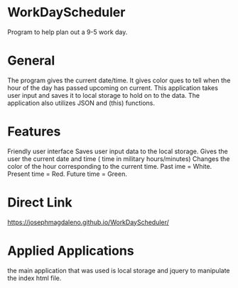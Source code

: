 # WorkDayScheduler
Program to help plan out a 9-5 work day.

# General
 The program gives the current date/time.
It gives color ques to tell when the hour of the day has passed upcoming on current.
This application takes user input and saves it to local storage to hold on to the data.
The application also utilizes JSON and (this) functions.

# Features
Friendly user interface
Saves user input data to the local storage.
Gives the user the current date and time ( time in military hours/minutes)
Changes the color of the hour corresponding to the current time.
Past ime = White.
Present time = Red.
Future time = Green.
 
# Direct Link
https://josephmagdaleno.github.io/WorkDayScheduler/

# Applied Applications
the main application that was used is local storage and jquery to manipulate the index html file.
